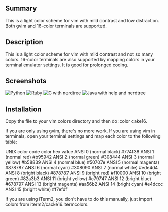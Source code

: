 Summary
-------

This is a light color scheme for vim with mild contrast and low distraction.  
Both gvim and 16-color terminals are supported.

Description
-----------

This is a light color scheme for vim with mild contrast and not so many colors. 
16-color terminals are also supported by mapping colors in your terminal 
emulator settings. It is good for prolonged coding.

Screenshots
-----------

![Python](http://tinyurl.com/mpvnjdb)
![Ruby](http://tinyurl.com/k8rvtzb)
![C with nerdtree](http://tinyurl.com/mko9gj2)
![Java with help and nerdtree](http://tinyurl.com/kvg3etv)

Installation
------------

Copy the file to your vim colors directory and then do :color cake16.

If you are only using gvim, there's no more work. If you are using vim in 
terminals, open your terminal settings and map each color to the following 
table:

UNIX color code            color hex value
ANSI 0  (normal black)     #774f38
ANSI 1  (normal red)       #b95942
ANSI 2  (normal green)     #308444
ANSI 3  (normal yellow)    #b58839
ANSI 4  (normal blue)      #50707e
ANSI 5  (normal magenta)   #878787
ANSI 6  (normal cyan)      #308090
ANSI 7  (normal white)     #ede4d4
ANSI 8  (bright black)     #878787
ANSI 9  (bright red)       #f10000
ANSI 10 (bright green)     #82a3b3
ANSI 11 (bright yellow)    #c79747
ANSI 12 (bright blue)      #678797
ANSI 13 (bright magenta)   #aa56b2
ANSI 14 (bright cyan)      #e4dccc
ANSI 15 (bright white)     #f7efdf

If you are using iTerm2, you don't have to do this manually, just import colors 
from iterm2/cacke16.itermcolors.

